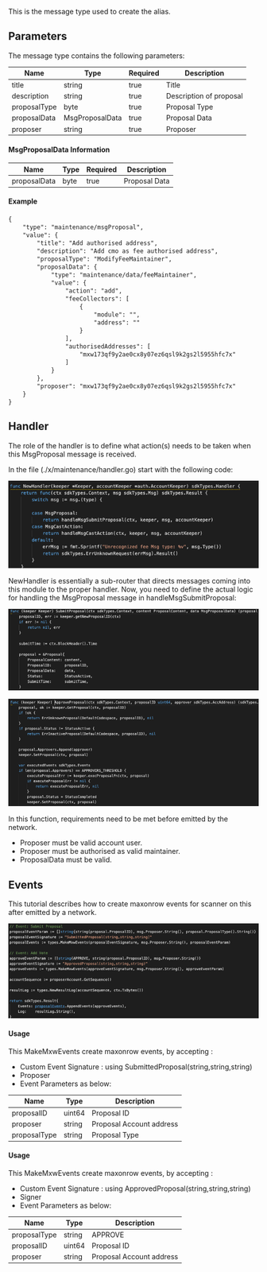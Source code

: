 This is the message type used to create the alias.


<!-- type MsgProposal struct {
	Title        string              `json:"title"`
	Description  string              `json:"description"`
	ProposalType ProposalKind        `json:"proposalType"`
	ProposalData MsgProposalData     `json:"proposalData"`
	Proposer     sdkTypes.AccAddress `json:"proposer"`
}

type MsgProposalData interface {
	GetType() ProposalKind
} -->


## Parameters

The message type contains the following parameters:

| Name | Type | Required | Description                 |
| ---- | ---- | -------- | --------------------------- |
| title | string | true   | Title| | 
| description | string | true   | Description of proposal| | 
| proposalType | byte | true   | Proposal Type| | 
| proposalData | MsgProposalData | true   | Proposal Data| | 
| proposer | string | true   | Proposer| | 


#### MsgProposalData Information
| Name | Type | Required | Description                 |
| ---- | ---- | -------- | --------------------------- |
| proposalData | byte | true   | Proposal Data| | 


#### Example

```
{
    "type": "maintenance/msgProposal",
    "value": {
        "title": "Add authorised address",
        "description": "Add cmo as fee authorised address",
        "proposalType": "ModifyFeeMaintainer",
        "proposalData": {
            "type": "maintenance/data/feeMaintainer",
            "value": {
                "action": "add",
                "feeCollectors": [
                    {
                        "module": "",
                        "address": ""
                    }
                ],
                "authorisedAddresses": [
                    "mxw173qf9y2ae0cx8y07ez6qsl9k2gs2l5955hfc7x"
                ]
            }
        },
        "proposer": "mxw173qf9y2ae0cx8y07ez6qsl9k2gs2l5955hfc7x"
    }
}

```

## Handler

The role of the handler is to define what action(s) needs to be taken when this MsgProposal message is received.

In the file (./x/maintenance/handler.go) start with the following code:

![Image-1](../pic/SubmitProposal_01.png)


NewHandler is essentially a sub-router that directs messages coming into this module to the proper handler.
Now, you need to define the actual logic for handling the MsgProposal message in handleMsgSubmitProposal:

![Image-1](../pic/SubmitProposal_02.png)


![Image-1](../pic/SubmitProposal_03.png)  


In this function, requirements need to be met before emitted by the network.  

* Proposer must be valid account user.
* Proposer must be authorised as valid maintainer.
* ProposalData must be valid.


## Events
This tutorial describes how to create maxonrow events for scanner on this after emitted by a network.

![Image-1](../pic/SubmitProposal_04.png)  


#### Usage
This MakeMxwEvents create maxonrow events, by accepting :

* Custom Event Signature : using SubmittedProposal(string,string,string)
* Proposer
* Event Parameters as below: 

| Name | Type | Description                 |
| ---- | ---- | --------------------------- |
| proposalID | uint64 | Proposal ID| | 
| proposer | string | Proposal Account address| | 
| proposalType | string | Proposal Type| | 


#### Usage
This MakeMxwEvents create maxonrow events, by accepting :

* Custom Event Signature : using ApprovedProposal(string,string,string)
* Signer
* Event Parameters as below: 

| Name | Type | Description                 |
| ---- | ---- | --------------------------- |
| proposalType | string | APPROVE| | 
| proposalID | uint64 | Proposal ID| | 
| proposer | string | Proposal Account address| | 

